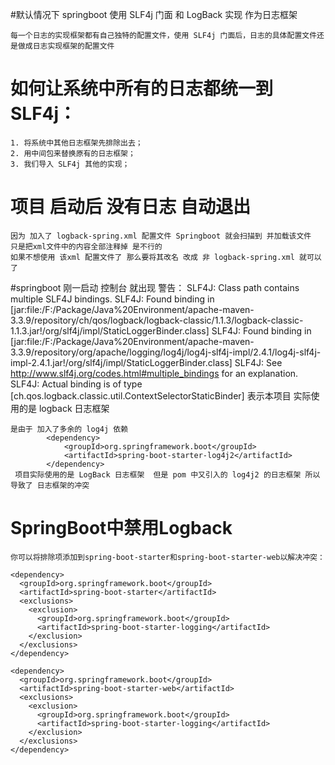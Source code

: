 #默认情况下  springboot 使用 SLF4j 门面 和 LogBack 实现 作为日志框架

    每一个日志的实现框架都有自己独特的配置文件，使用 SLF4j 门面后，日志的具体配置文件还是做成日志实现框架的配置文件

# 如何让系统中所有的日志都统一到 SLF4j：
    1. 将系统中其他日志框架先排除出去；
    2. 用中间包来替换原有的日志框架；
    3. 我们导入 SLF4j 其他的实现；


#  项目 启动后 没有日志 自动退出
    因为 加入了 logback-spring.xml 配置文件 Springboot 就会扫描到 并加载该文件  只是把xml文件中的内容全部注释掉 是不行的 
    如果不想使用 该xml 配置文件了 那么要将其改名 改成 非 logback-spring.xml 就可以了 
    
#springboot 刚一启动 控制台 就出现 警告：
    SLF4J: Class path contains multiple SLF4J bindings.
    SLF4J: Found binding in [jar:file:/F:/Package/Java%20Environment/apache-maven-3.3.9/repository/ch/qos/logback/logback-classic/1.1.3/logback-classic-1.1.3.jar!/org/slf4j/impl/StaticLoggerBinder.class]
    SLF4J: Found binding in [jar:file:/F:/Package/Java%20Environment/apache-maven-3.3.9/repository/org/apache/logging/log4j/log4j-slf4j-impl/2.4.1/log4j-slf4j-impl-2.4.1.jar!/org/slf4j/impl/StaticLoggerBinder.class]
    SLF4J: See http://www.slf4j.org/codes.html#multiple_bindings for an explanation.
    SLF4J: Actual binding is of type [ch.qos.logback.classic.util.ContextSelectorStaticBinder]   表示本项目 实际使用的是 logback 日志框架
    
    
    是由于 加入了多余的 log4j 依赖
            <dependency>
                <groupId>org.springframework.boot</groupId>
                <artifactId>spring-boot-starter-log4j2</artifactId>
            </dependency>
     项目实际使用的是 LogBack 日志框架  但是 pom 中又引入的 log4j2 的日志框架 所以导致了 日志框架的冲突   
     
     
     
# SpringBoot中禁用Logback

    你可以将排除项添加到spring-boot-starter和spring-boot-starter-web以解决冲突：
    
    <dependency>
      <groupId>org.springframework.boot</groupId>
      <artifactId>spring-boot-starter</artifactId>
      <exclusions>
        <exclusion>
          <groupId>org.springframework.boot</groupId>
          <artifactId>spring-boot-starter-logging</artifactId>
        </exclusion>
      </exclusions>
    </dependency>
    
    <dependency>
      <groupId>org.springframework.boot</groupId>
      <artifactId>spring-boot-starter-web</artifactId>
      <exclusions>
        <exclusion>
          <groupId>org.springframework.boot</groupId>
          <artifactId>spring-boot-starter-logging</artifactId>
        </exclusion>
      </exclusions>
    </dependency>
